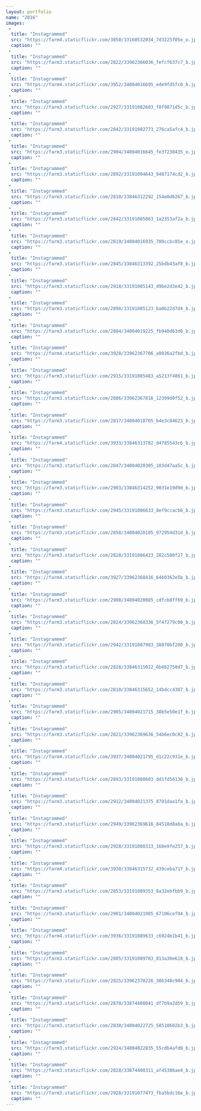 ```yaml
---
layout: portfolio
name: "2016"
images:
 -
  title: "Instagrammed"
  src: "https://farm4.staticflickr.com/3850/33160532034_7d3225f05e_o.jpg"
  caption: ""
 -
  title: "Instagrammed"
  src: "https://farm3.staticflickr.com/2822/33962366036_fefcf637c7_b.jpg"
  caption: ""
 -
  title: "Instagrammed"
  src: "https://farm4.staticflickr.com/3952/34004016695_ede9fd5fc0_b.jpg"
  caption: ""
 -
  title: "Instagrammed"
  src: "https://farm3.staticflickr.com/2927/33191082603_f8f9871d5c_b.jpg"
  caption: ""
 -
  title: "Instagrammed"
  src: "https://farm3.staticflickr.com/2842/33191082773_276ca5afc4_b.jpg"
  caption: ""
 -
  title: "Instagrammed"
  src: "https://farm3.staticflickr.com/2904/34004016645_fe37230435_o.jpg"
  caption: ""
 -
  title: "Instagrammed"
  src: "https://farm3.staticflickr.com/2892/33191094643_9487174cd2_b.jpg"
  caption: ""
 -
  title: "Instagrammed"
  src: "https://farm3.staticflickr.com/2810/33846312292_154e0d6267_b.jpg"
  caption: ""
 -
  title: "Instagrammed"
  src: "https://farm3.staticflickr.com/2842/33191085863_1a2353af2a_b.jpg"
  caption: ""
 -
  title: "Instagrammed"
  src: "https://farm3.staticflickr.com/2819/34004016935_780ccbc85e_o.jpg"
  caption: ""
 -
  title: "Instagrammed"
  src: "https://farm3.staticflickr.com/2845/33846313392_25bdb43af8_b.jpg"
  caption: ""
 -
  title: "Instagrammed"
  src: "https://farm3.staticflickr.com/2918/33191085143_d9be2d3e42_b.jpg"
  caption: ""
 -
  title: "Instagrammed"
  src: "https://farm3.staticflickr.com/2898/33191085123_ba0b22d7d4_b.jpg"
  caption: ""
 -
  title: "Instagrammed"
  src: "https://farm3.staticflickr.com/2884/34004019225_fb940d63d0_b.jpg"
  caption: ""
 -
  title: "Instagrammed"
  src: "https://farm4.staticflickr.com/3928/33962367706_a9936a2fbd_b.jpg"
  caption: ""
 -
  title: "Instagrammed"
  src: "https://farm3.staticflickr.com/2915/33191085483_a5213f4861_b.jpg"
  caption: ""
 -
  title: "Instagrammed"
  src: "https://farm3.staticflickr.com/2886/33962367816_12399d0f52_b.jpg"
  caption: ""
 -
  title: "Instagrammed"
  src: "https://farm3.staticflickr.com/2817/34004018705_b4e3c84623_b.jpg"
  caption: ""
 -
  title: "Instagrammed"
  src: "https://farm4.staticflickr.com/3933/33846313782_d4785543c6_b.jpg"
  caption: ""
 -
  title: "Instagrammed"
  src: "https://farm3.staticflickr.com/2847/34004020305_103d47aa5c_b.jpg"
  caption: ""
 -
  title: "Instagrammed"
  src: "https://farm3.staticflickr.com/2903/33846314252_9031e19d9d_b.jpg"
  caption: ""
 -
  title: "Instagrammed"
  src: "https://farm3.staticflickr.com/2945/33191086633_8ef9ccacb6_b.jpg"
  caption: ""
 -
  title: "Instagrammed"
  src: "https://farm3.staticflickr.com/2858/34004020105_972954d31d_b.jpg"
  caption: ""
 -
  title: "Instagrammed"
  src: "https://farm3.staticflickr.com/2828/33191086423_282c580f27_b.jpg"
  caption: ""
 -
  title: "Instagrammed"
  src: "https://farm4.staticflickr.com/3927/33962368416_64b0362e5b_b.jpg"
  caption: ""
 -
  title: "Instagrammed"
  src: "https://farm3.staticflickr.com/2908/34004020085_cdfcb8ff69_b.jpg"
  caption: ""
 -
  title: "Instagrammed"
  src: "https://farm3.staticflickr.com/2824/33962368336_5f4f279c00_b.jpg"
  caption: ""
 -
  title: "Instagrammed"
  src: "https://farm3.staticflickr.com/2942/33191087983_388f0bf280_b.jpg"
  caption: ""
 -
  title: "Instagrammed"
  src: "https://farm3.staticflickr.com/2828/33846315022_6b482758d7_b.jpg"
  caption: ""
 -
  title: "Instagrammed"
  src: "https://farm3.staticflickr.com/2810/33846315652_14bdcc4387_b.jpg"
  caption: ""
 -
  title: "Instagrammed"
  src: "https://farm3.staticflickr.com/2905/34004021715_38b5e50e1f_b.jpg"
  caption: ""
 -
  title: "Instagrammed"
  src: "https://farm3.staticflickr.com/2821/33962369636_54b6ec0c82_b.jpg"
  caption: ""
 -
  title: "Instagrammed"
  src: "https://farm4.staticflickr.com/3937/34004021795_d1c22c931e_b.jpg"
  caption: ""
 -
  title: "Instagrammed"
  src: "https://farm3.staticflickr.com/2893/33191088603_dd1fd56136_b.jpg"
  caption: ""
 -
  title: "Instagrammed"
  src: "https://farm3.staticflickr.com/2912/34004021375_8791daa1fa_b.jpg"
  caption: ""
 -
  title: "Instagrammed"
  src: "https://farm3.staticflickr.com/2949/33962369616_84510d8aba_b.jpg"
  caption: ""
 -
  title: "Instagrammed"
  src: "https://farm3.staticflickr.com/2928/33191088313_168e9fe257_b.jpg"
  caption: ""
 -
  title: "Instagrammed"
  src: "https://farm4.staticflickr.com/3930/33846315732_439ceba717_b.jpg"
  caption: ""
 -
  title: "Instagrammed"
  src: "https://farm3.staticflickr.com/2853/33191089353_8a32ebfbb9_b.jpg"
  caption: ""
 -
  title: "Instagrammed"
  src: "https://farm3.staticflickr.com/2901/34004021985_67106cef94_b.jpg"
  caption: ""
 -
  title: "Instagrammed"
  src: "https://farm4.staticflickr.com/3936/33191089633_c6924b1b41_b.jpg"
  caption: ""
 -
  title: "Instagrammed"
  src: "https://farm3.staticflickr.com/2805/33191089703_813a30e618_b.jpg"
  caption: ""
 -
  title: "Instagrammed"
  src: "https://farm3.staticflickr.com/2825/33962370226_30b348c904_b.jpg"
  caption: ""
 -
  title: "Instagrammed"
  src: "https://farm3.staticflickr.com/2870/33874408041_df7b9a2d59_b.jpg"
  caption: ""
 -
  title: "Instagrammed"
  src: "https://farm3.staticflickr.com/2838/34004022725_58510602b3_b.jpg"
  caption: ""
 -
  title: "Instagrammed"
  src: "https://farm3.staticflickr.com/2924/34004022835_55cdb4afd0_b.jpg"
  caption: ""
 -
  title: "Instagrammed"
  src: "https://farm3.staticflickr.com/2828/33874408311_af45386ae4_b.jpg"
  caption: ""
 -
  title: "Instagrammed"
  src: "https://farm3.staticflickr.com/2928/33191077473_fba5bdc16e_b.jpg"
  caption: ""
---
```

